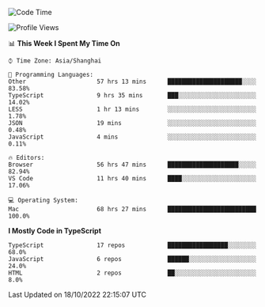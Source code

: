<!--START_SECTION:waka-->
![Code Time](http://img.shields.io/badge/Code%20Time-2%2C987%20hrs%205%20mins-blue)

![Profile Views](http://img.shields.io/badge/Profile%20Views-1-blue)

📊 **This Week I Spent My Time On** 

```text
⌚︎ Time Zone: Asia/Shanghai

💬 Programming Languages: 
Other                    57 hrs 13 mins      █████████████████████░░░░   83.58% 
TypeScript               9 hrs 35 mins       ███░░░░░░░░░░░░░░░░░░░░░░   14.02% 
LESS                     1 hr 13 mins        ░░░░░░░░░░░░░░░░░░░░░░░░░   1.78% 
JSON                     19 mins             ░░░░░░░░░░░░░░░░░░░░░░░░░   0.48% 
JavaScript               4 mins              ░░░░░░░░░░░░░░░░░░░░░░░░░   0.11%

🔥 Editors: 
Browser                  56 hrs 47 mins      ████████████████████░░░░░   82.94% 
VS Code                  11 hrs 40 mins      ████░░░░░░░░░░░░░░░░░░░░░   17.06%

💻 Operating System: 
Mac                      68 hrs 27 mins      █████████████████████████   100.0%

```

**I Mostly Code in TypeScript** 

```text
TypeScript               17 repos            █████████████████░░░░░░░░   68.0% 
JavaScript               6 repos             ██████░░░░░░░░░░░░░░░░░░░   24.0% 
HTML                     2 repos             ██░░░░░░░░░░░░░░░░░░░░░░░   8.0%

```



 Last Updated on 18/10/2022 22:15:07 UTC
<!--END_SECTION:waka-->

